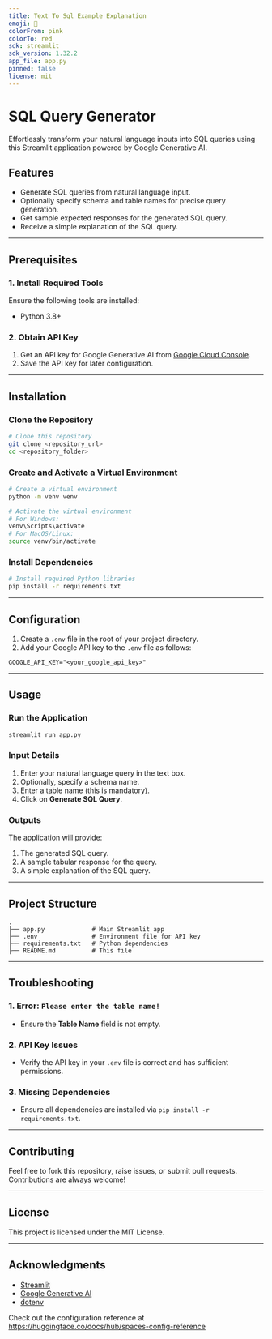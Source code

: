 ```yaml
---
title: Text To Sql Example Explanation
emoji: 👀
colorFrom: pink
colorTo: red
sdk: streamlit
sdk_version: 1.32.2
app_file: app.py
pinned: false
license: mit
---
```


# SQL Query Generator

Effortlessly transform your natural language inputs into SQL queries using this Streamlit application powered by Google Generative AI.

## Features
- Generate SQL queries from natural language input.
- Optionally specify schema and table names for precise query generation.
- Get sample expected responses for the generated SQL query.
- Receive a simple explanation of the SQL query.

---

## Prerequisites
### 1. Install Required Tools
Ensure the following tools are installed:
- Python 3.8+

### 2. Obtain API Key
1. Get an API key for Google Generative AI from [Google Cloud Console](https://console.cloud.google.com/).
2. Save the API key for later configuration.

---

## Installation

### Clone the Repository
```bash
# Clone this repository
git clone <repository_url>
cd <repository_folder>
```

### Create and Activate a Virtual Environment
```bash
# Create a virtual environment
python -m venv venv

# Activate the virtual environment
# For Windows:
venv\Scripts\activate
# For MacOS/Linux:
source venv/bin/activate
```

### Install Dependencies
```bash
# Install required Python libraries
pip install -r requirements.txt
```

---

## Configuration
1. Create a `.env` file in the root of your project directory.
2. Add your Google API key to the `.env` file as follows:
```env
GOOGLE_API_KEY="<your_google_api_key>"
```

---

## Usage

### Run the Application
```bash
streamlit run app.py
```

### Input Details
1. Enter your natural language query in the text box.
2. Optionally, specify a schema name.
3. Enter a table name (this is mandatory).
4. Click on **Generate SQL Query**.

### Outputs
The application will provide:
1. The generated SQL query.
2. A sample tabular response for the query.
3. A simple explanation of the SQL query.

---

## Project Structure
```
.
├── app.py             # Main Streamlit app
├── .env               # Environment file for API key
├── requirements.txt   # Python dependencies
├── README.md          # This file
```

---

## Troubleshooting
### 1. Error: `Please enter the table name!`
- Ensure the **Table Name** field is not empty.

### 2. API Key Issues
- Verify the API key in your `.env` file is correct and has sufficient permissions.

### 3. Missing Dependencies
- Ensure all dependencies are installed via `pip install -r requirements.txt`.

---

## Contributing
Feel free to fork this repository, raise issues, or submit pull requests. Contributions are always welcome!

---

## License
This project is licensed under the MIT License.

---

## Acknowledgments
- [Streamlit](https://streamlit.io/)
- [Google Generative AI](https://cloud.google.com/genai)
- [dotenv](https://pypi.org/project/python-dotenv/)


Check out the configuration reference at https://huggingface.co/docs/hub/spaces-config-reference
